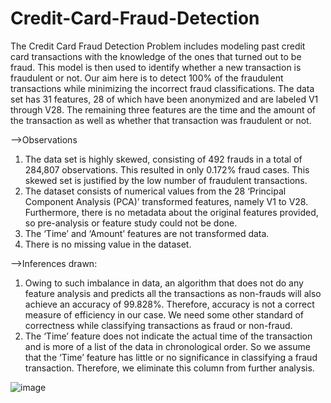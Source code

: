 # Credit-Card-Fraud-Detection
The Credit Card Fraud Detection Problem includes modeling past credit card transactions with the knowledge of the ones that turned out to be fraud. This model is then used to identify whether a new transaction is fraudulent or not. Our aim here is to detect 100% of the fraudulent transactions while minimizing the incorrect fraud classifications. The data set has 31 features, 28 of which have been anonymized and are labeled V1 through V28. The remaining three features are the time and the amount of the transaction as well as whether that transaction was fraudulent or not.


-->Observations
1.	The data set is highly skewed, consisting of 492 frauds in a total of 284,807 observations. This resulted in only 0.172% fraud cases. This skewed set is justified by the low number of fraudulent transactions.
2.	The dataset consists of numerical values from the 28 ‘Principal Component Analysis (PCA)’ transformed features, namely V1 to V28. Furthermore, there is no metadata about the original features provided, so pre-analysis or feature study could not be done.
3.	The ‘Time’ and ‘Amount’ features are not transformed data.
4.	There is no missing value in the dataset.

-->Inferences drawn:
1.	Owing to such imbalance in data, an algorithm that does not do any feature analysis and predicts all the transactions as non-frauds will also achieve an accuracy of 99.828%. Therefore, accuracy is not a correct measure of efficiency in our case. We need some other standard of correctness while classifying transactions as fraud or non-fraud.
2.	The ‘Time’ feature does not indicate the actual time of the transaction and is more of a list of the data in chronological order. So we assume that the ‘Time’ feature has little or no significance in classifying a fraud transaction. Therefore, we eliminate this column from further analysis.


![image](https://user-images.githubusercontent.com/32461344/67175370-735b4d80-f3e3-11e9-852b-ba3362ed6819.png)



